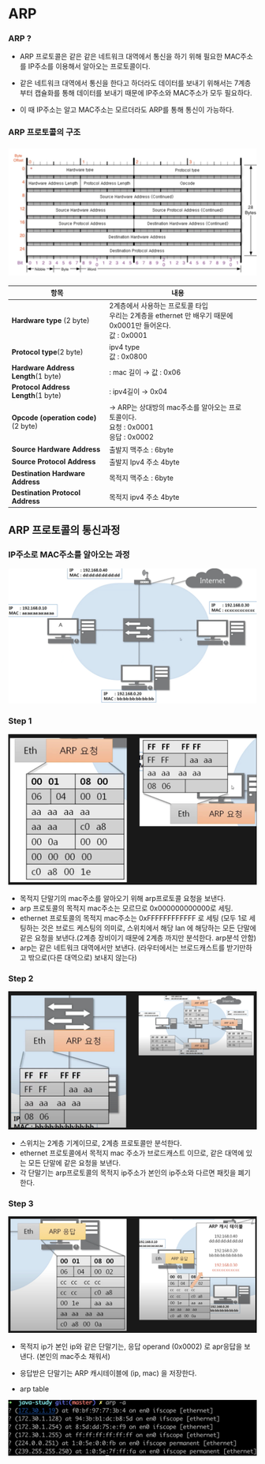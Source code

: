 # ARP



### ARP ?

- ARP 프로토콜은 같은 같은 네트워크 대역에서 통신을 하기 위해 필요한 MAC주소를 IP주소를 이용해서 알아오는 프로토콜이다.

- 같은 네트워크 대역에서 통신을 한다고 하더라도 데이터를 보내기 위해서는 7계층부터 캡슐화를 통해 데이터를 보내기 때문에 IP주소와 MAC주소가 모두 필요하다.

- 이 때 IP주소는 알고 MAC주소는 모르더라도 ARP를 통해 통신이 가능하다.

  

### ARP 프로토콜의 구조

### ![스크린샷 2023-09-25 오후 6.34.42](img/arp-05.png)

| 항목                                | 내용                                                         |      |
| ----------------------------------- | ------------------------------------------------------------ | ---- |
| **Hardware type** (2 byte)          | 2계층에서 사용하는 프로토콜 타입<br />우리는 2계층을 ethernet 만 배우기 때문에 0x0001만 들어온다. <br />값 : 0x0001 |      |
| **Protocol type**(2 byte)           | ipv4 type<br />값 : 0x0800                                   |      |
| **Hardware Address Length**(1 byte) | : mac 길이 → 값 : 0x06                                       |      |
| **Protocol Address Length**(1 byte) | : ipv4길이 → 0x04                                            |      |
| **Opcode (operation code)**(2 byte) | → ARP는 상대방의 mac주소를 알아오는 프로토콜이다.<br />요청 : 0x0001<br />응답 : 0x0002 |      |
| **Source Hardware Address**         | 출발지 맥주소 : 6byte                                        |      |
| **Source Protocol Address**         | 출발지 Ipv4 주소 4byte                                       |      |
| **Destination Hardware Address**    | 목적지 맥주소 : 6byte                                        |      |
| **Destination Protocol Address**    | 목적지 ipv4 주소 4byte                                       |      |





## ARP 프로토콜의 통신과정

### IP주소로 MAC주소를 알아오는 과정

![스크린샷 2023-09-25 오후 6.26.24](img/arp-06.png)



### Step 1

![스크린샷 2023-09-25 오후 6.26.48](img/arp-07.png)

- 목적지 단말기의 mac주소를 알아오기 위해 arp프로토콜 요청을 보낸다.
- arp 프로토콜의 목적지 mac주소는 모르므로 0x000000000000로 세팅.
- ethernet 프로토콜의 목적지 mac주소는 0xFFFFFFFFFFFF 로 세팅 (모두 1로 세팅하는 것은 브로드 케스팅의 의미로, 스위치에서 해당 lan 에 해당하는 모든 단말에 같은 요청을 보낸다.(2계층 장비이기 때문에 2계층 까지만 분석한다. arp분석 안함)
- arp는 같은 네트워크 대역에서만 보낸다. (라우터에서는 브로드캐스트를 받기만하고 밖으로(다른 대역으로) 보내지 않는다)



### Step 2

![스크린샷 2023-09-25 오후 6.27.05](img/arp-08.png)

- 스위치는 2계층 기계이므로, 2계층 프로토콜만 분석한다.
- ethernet 프로토콜에서 목적지 mac 주소가 브로드캐스트 이므로, 같은 대역에 있는 모든 단말에 같은 요청을 보낸다.
- 각 단말기는 arp프로토콜의 목적지 ip주소가 본인의 ip주소와 다르면 패킷을 폐기한다.



### Step 3

![스크린샷 2023-09-25 오후 6.27.34](img/arp-09.png)

- 목적지 ip가 본인 ip와 같은 단말기는, 응답 operand (0x0002) 로 apr응답을 보낸다. (본인의 mac주소 채워서)
- 응답받은 단말기는 ARP 캐시테이블에 (ip, mac) 을 저장한다.



- arp table

![스크린샷 2023-09-25 오후 6.27.26](img/arp-10.png)